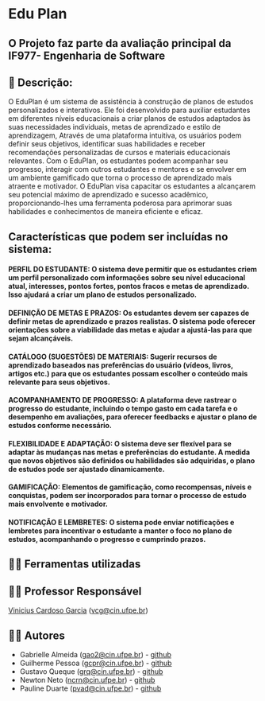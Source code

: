 # Edu Plan

## O Projeto faz parte da avaliação principal da **IF977- Engenharia de Software**

## 📑 Descrição:
O EduPlan é um sistema de assistência à construção de planos de estudos personalizados e interativos. Ele foi desenvolvido para auxiliar estudantes em diferentes níveis educacionais a criar planos de estudos adaptados às suas necessidades individuais, metas de aprendizado e estilo de aprendizagem, Através de uma plataforma intuitiva, os usuários podem definir seus objetivos, identificar suas habilidades e receber recomendações personalizadas de cursos e materiais educacionais relevantes. Com o EduPlan, os estudantes podem acompanhar seu progresso, interagir com outros estudantes e mentores e se envolver em um ambiente gamificado que torna o processo de aprendizado mais atraente e motivador. O EduPlan visa capacitar os estudantes a alcançarem seu potencial máximo de aprendizado e sucesso acadêmico, proporcionando-lhes uma ferramenta poderosa para aprimorar suas habilidades e conhecimentos de maneira eficiente e eficaz.

## Características que podem ser incluídas no sistema:
#### PERFIL DO ESTUDANTE: O sistema deve permitir que os estudantes criem um perfil personalizado com informações sobre seu nível educacional atual, interesses, pontos fortes, pontos fracos e metas de aprendizado. Isso ajudará a criar um plano de estudos personalizado.
#### DEFINIÇÃO DE METAS E PRAZOS: Os estudantes devem ser capazes de definir metas de aprendizado e prazos realistas. O sistema pode oferecer orientações sobre a viabilidade das metas e ajudar a ajustá-las para que sejam alcançáveis.
#### CATÁLOGO (SUGESTÕES) DE MATERIAIS: Sugerir recursos de aprendizado baseados nas preferências do usuário (vídeos, livros, artigos etc.) para que os estudantes possam escolher o conteúdo mais relevante para seus objetivos.
#### ACOMPANHAMENTO DE PROGRESSO: A plataforma deve rastrear o progresso do estudante, incluindo o tempo gasto em cada tarefa e o desempenho em avaliações, para oferecer feedbacks e ajustar o plano de estudos conforme necessário.
#### FLEXIBILIDADE E ADAPTAÇÃO: O sistema deve ser flexível para se adaptar às mudanças nas metas e preferências do estudante. A medida que novos objetivos são definidos ou habilidades são adquiridas, o plano de estudos pode ser ajustado dinamicamente.
#### GAMIFICAÇÃO: Elementos de gamificação, como recompensas, níveis e conquistas, podem ser incorporados para tornar o processo de estudo mais envolvente e motivador.
#### NOTIFICAÇÃO E LEMBRETES: O sistema pode enviar notificações e lembretes para incentivar o estudante a manter o foco no plano de estudos, acompanhando o progresso e cumprindo prazos.


## 👨‍💻 Ferramentas utilizadas 


## 👨‍🏫 Professor Responsável
  [Vinicius Cardoso Garcia](https://viniciusgarcia.me/) (vcg@cin.ufpe.br)


## 👨‍🎓 Autores 
- Gabrielle Almeida (gao2@cin.ufpe.br) - [github](https://github.com/GabrielleAlmeida12)
- Guilherme Pessoa (gcpr@cin.ufpe.br) - [github](https://github.com/GuiCPessoa)
- Gustavo Queque (grq@cin.ufpe.br) -  [github](https://github.com/gqueque)
- Newton Neto (ncrn@cin.ufpe.br) -   [github](https://github.com/ncdrneto)
- Pauline Duarte (pvad@cin.ufpe.br) - [github](https://github.com/PaulineDuarte)
